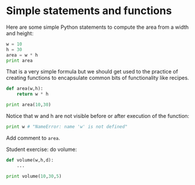 # Simple statements and functions

Here are some simple Python statements to compute the area from a width and height:

```python
w = 10
h = 30
area = w * h
print area
```

That is a very simple formula but we should get used to the practice of creating functions to encapsulate common bits of functionality like recipes.
 
```python
def area(w,h):
    return w * h

print area(10,30)
```

Notice that w and h are not visible before or after execution of the function:

```python
print w # "NameError: name 'w' is not defined"
```

Add comment to `area`.

Student exercise: do volume:

```python
def volume(w,h,d):
    ...

print volume(10,30,5)
```

